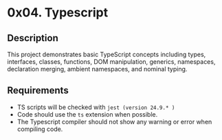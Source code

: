 # 0x04. Typescript

## Description
This project demonstrates basic TypeScript concepts including types, interfaces, classes, functions, DOM manipulation, generics, namespaces, declaration merging, ambient namespaces, and nominal typing.

## Requirements
- TS scripts will be checked with `jest (version 24.9.* )`
- Code should use the `ts` extension when possible.
- The Typescript compiler should not show any warning or error when compiling code.
